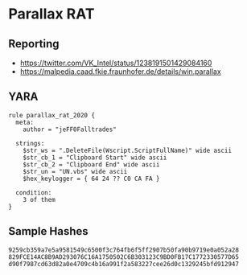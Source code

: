 # Parallax RAT

## Reporting
* https://twitter.com/VK_Intel/status/1238191501429084160
* https://malpedia.caad.fkie.fraunhofer.de/details/win.parallax

## YARA
```yara
rule parallax_rat_2020 {
  meta:
    author = "jeFF0Falltrades"
    
  strings:
    $str_ws = ".DeleteFile(Wscript.ScriptFullName)" wide ascii
    $str_cb_1 = "Clipboard Start" wide ascii
    $str_cb_2 = "Clipboard End" wide ascii
    $str_un = "UN.vbs" wide ascii
    $hex_keylogger = { 64 24 ?? C0 CA FA }

  condition:
    3 of them
}
```

## Sample Hashes
```
9259cb359a7e5a9581549c6500f3c764fb6f5ff2907b50fa90b9719e0a052a28
829FCE14AC8B9AD293076C16A1750502C6B303123C9BD0FB17C1772330577D65
d90f7987cd63d82a0e4709c4b16a991f2a583227cee26d0c1329245bfd912947
```
